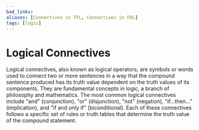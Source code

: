 ```yaml
---
bad_links: 
aliases: [Connectives in TFL, Connectives in FOL]
tags: [logic]
---
```

# Logical Connectives

Logical connectives, also known as logical operators, are symbols or words used to connect two or more sentences in a way that the compound sentence produced has its truth value dependent on the truth values of its components. They are fundamental concepts in logic, a branch of philosophy and mathematics. The most common logical connectives include "and" (conjunction), "or" (disjunction), "not" (negation), "if…then…" (implication), and "if and only if" (biconditional). Each of these connectives follows a specific set of rules or truth tables that determine the truth value of the compound statement.